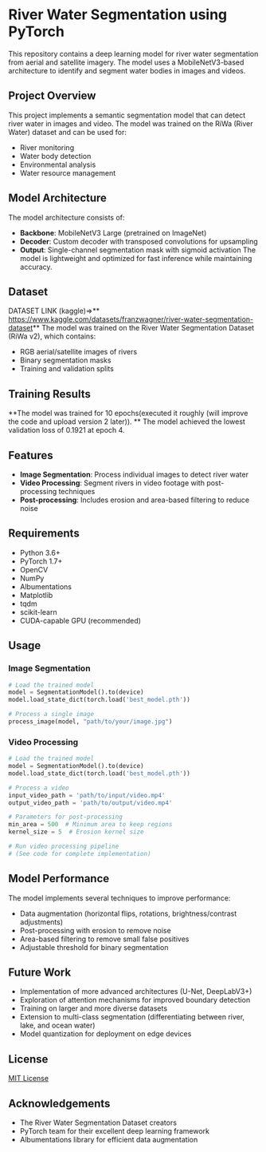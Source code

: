 # River Water Segmentation using PyTorch
This repository contains a deep learning model for river water segmentation from aerial and satellite imagery. The model uses a MobileNetV3-based architecture to identify and segment water bodies in images and videos.
## Project Overview
This project implements a semantic segmentation model that can detect river water in images and video. The model was trained on the RiWa (River Water) dataset and can be used for:
- River monitoring
- Water body detection
- Environmental analysis
- Water resource management
## Model Architecture
The model architecture consists of:
- **Backbone**: MobileNetV3 Large (pretrained on ImageNet)
- **Decoder**: Custom decoder with transposed convolutions for upsampling
- **Output**: Single-channel segmentation mask with sigmoid activation
The model is lightweight and optimized for fast inference while maintaining accuracy.
## Dataset
DATASET LINK  (kaggle)=>** https://www.kaggle.com/datasets/franzwagner/river-water-segmentation-dataset**
The model was trained on the River Water Segmentation Dataset (RiWa v2), which contains:
- RGB aerial/satellite images of rivers
- Binary segmentation masks
- Training and validation splits
## Training Results
**The model was trained for 10 epochs(executed it roughly (will improve the code and upload version 2 later)).
**
The model achieved the lowest validation loss of 0.1921 at epoch 4.
## Features
- **Image Segmentation**: Process individual images to detect river water
- **Video Processing**: Segment rivers in video footage with post-processing techniques
- **Post-processing**: Includes erosion and area-based filtering to reduce noise
## Requirements
- Python 3.6+
- PyTorch 1.7+
- OpenCV
- NumPy
- Albumentations
- Matplotlib
- tqdm
- scikit-learn
- CUDA-capable GPU (recommended)
## Usage
### Image Segmentation
```python
# Load the trained model
model = SegmentationModel().to(device)
model.load_state_dict(torch.load('best_model.pth'))

# Process a single image
process_image(model, "path/to/your/image.jpg")
```
### Video Processing
```python
# Load the trained model
model = SegmentationModel().to(device)
model.load_state_dict(torch.load('best_model.pth'))

# Process a video
input_video_path = 'path/to/input/video.mp4'
output_video_path = 'path/to/output/video.mp4'

# Parameters for post-processing
min_area = 500  # Minimum area to keep regions
kernel_size = 5  # Erosion kernel size

# Run video processing pipeline
# (See code for complete implementation)
```
## Model Performance
The model implements several techniques to improve performance:
- Data augmentation (horizontal flips, rotations, brightness/contrast adjustments)
- Post-processing with erosion to remove noise
- Area-based filtering to remove small false positives
- Adjustable threshold for binary segmentation
## Future Work
- Implementation of more advanced architectures (U-Net, DeepLabV3+)
- Exploration of attention mechanisms for improved boundary detection
- Training on larger and more diverse datasets
- Extension to multi-class segmentation (differentiating between river, lake, and ocean water)
- Model quantization for deployment on edge devices
## License
[MIT License](LICENSE)
## Acknowledgements
- The River Water Segmentation Dataset creators
- PyTorch team for their excellent deep learning framework
- Albumentations library for efficient data augmentation
